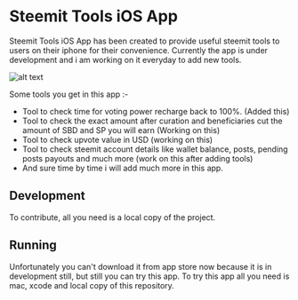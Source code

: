 # Steemit Tools iOS App

Steemit Tools iOS App has been created to provide useful steemit tools to users on their iphone for their convenience. Currently the app is under development and i am working on it everyday to add new tools.

![alt text](https://steemitimages.com/0x0/https://res.cloudinary.com/hpiynhbhq/image/upload/v1518959467/cmubawanb5sdf4p6ss0a.gif)

Some tools you get in this app :-
- Tool to check time for voting power recharge back to 100%. (Added this)
- Tool to check the exact amount after curation and beneficiaries cut the amount of SBD and SP you will earn (Working on this)
- Tool to check upvote value in USD (working on this)
- Tool to check steemit account details like wallet balance, posts, pending posts payouts and much more (work on this after adding tools)
- And sure time by time i will add much more in this app.


## Development

To contribute, all you need is a local copy of the project.

## Running

Unfortunately you can't download it from app store now because it is in development still, but still you can try this app. To try this app all you need is mac, xcode and local copy of this repository. 
